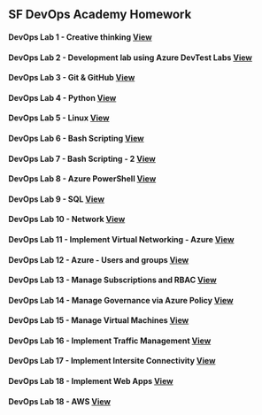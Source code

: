 ## SF DevOps Academy Homework

#### DevOps Lab 1 - Creative thinking [View](https://github.com/darevski1/homework/tree/main/DevOps%20Lab%201%20-%20Creative%20thinking)

#### DevOps Lab 2 - Development lab using Azure DevTest Labs [View](https://github.com/darevski1/homework/tree/main/DevOps%20Lab%202%20-%20Development%20lab%20using%20Azure%20DevTest%20Labs)

#### DevOps Lab 3 - Git & GitHub [View](https://github.com/darevski1/homework/tree/main/DevOps%20Lab%203%20-%20Git%20%26%20GitHub)

#### DevOps Lab 4 - Python [View](https://github.com/darevski1/homework/tree/main/DevOps%20Lab%204%20-%20Python)

#### DevOps Lab 5 - Linux [View](https://github.com/darevski1/homework/tree/main/DevOps%20Lab%205%20-%20Linux)

#### DevOps Lab 6 - Bash Scripting [View](https://github.com/darevski1/homework/tree/main/DevOps%20Lab%206%20-%20Bash%20Scripting)

#### DevOps Lab 7 - Bash Scripting - 2 [View](https://github.com/darevski1/homework/tree/main/DevOps%20Lab%207%20-%20Bash%20Scripting%20-%202)


#### DevOps Lab 8 - Azure PowerShell [View](https://github.com/darevski1/sfa-homework/tree/main/DevOps%20Lab%208%20-%20Azure%20PowerShell)

#### DevOps Lab 9 - SQL [View](https://github.com/darevski1/sfa-homework/tree/main/DevOps%20Lab%209%20-%20SQL)

#### DevOps Lab 10 - Network [View](https://github.com/darevski1/sfa-homework/tree/main/DevOps%20Lab%20%2010%20-%20%20%20Networking)

#### DevOps Lab 11 - Implement Virtual Networking - Azure [View](https://github.com/darevski1/sfa-homework/tree/main/DevOps%20Lab%2011%20-%20Implement%20Virtual%20Networking%20-%20Azure)

#### DevOps Lab 12 - Azure - Users and groups [View](https://github.com/darevski1/sfa-homework/tree/main/DevOps%20Lab%2012%20-%20Azure%20-%20Users%20and%20groups)

#### DevOps Lab 13 - Manage Subscriptions and RBAC [View](https://github.com/darevski1/sfa-homework/tree/main/DevOps%20Lab%2013%20-%20Azure%20-%20Manage%20Subscriptions%20and%20RBAC)

#### DevOps Lab 14 - Manage Governance via Azure Policy [View](https://github.com/darevski1/sfa-homework/tree/main/DevOps%20Lab%2014%20-%20Azure%20-%20%20Manage%20Governance%20via%20Azure%20Policy)

#### DevOps Lab 15 - Manage Virtual Machines [View](https://github.com/darevski1/sfa-homework/tree/main/DevOps%20Lab%2015%20-%20Azure%20-%20%20Manage%20Virtual%20Machines)

#### DevOps Lab 16 -  Implement Traffic Management [View](https://github.com/darevski1/sfa-homework/tree/main/DevOps%20Lab%2016%20-%20Azure%20-%20Implement%20Traffic%20Management)

#### DevOps Lab 17 - Implement Intersite Connectivity [View](https://github.com/darevski1/sfa-homework/tree/main/DevOps%20Lab%2017-%20Azure%20-%20Implement%20Intersite%20Connectivity)

#### DevOps Lab 18 - Implement Web Apps [View](https://github.com/darevski1/sfa-homework/tree/main/DevOps%20Lab%2018%20-%20Azure%20-%20Implement%20Web%20Apps)

#### DevOps Lab 18 - AWS [View](https://github.com/darevski1/sfa-homework/tree/main/DevOps%20Lab%2019%20-%20AWS)